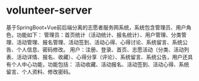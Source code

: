 # volunteer-server
基于SpringBoot+Vue前后端分离的志愿者服务网系统，系统包含管理员、用户角色，功能如下： 管理员：首页统计（活动统计、报名统计）、用户管理、分类管理、活动管理、报名管理、活动签到、活动心得、心得讨论、系统留言、系统公告、个人信息、密码修改。 用户：注册、登录、首页、志愿活动（分类、活动列表、活动详情、报名、收藏）、心得分享（评论）、系统留言、系统公告，用户还具有个人中心功能，功能包括： 活动收藏、活动报名、活动签到、活动心得、系统留言、个人资料、修改密码。
